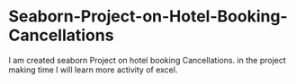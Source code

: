 # Seaborn-Project-on-Hotel-Booking-Cancellations
I am created seaborn Project on hotel booking Cancellations. in the project making time I will learn more activity of excel. 
